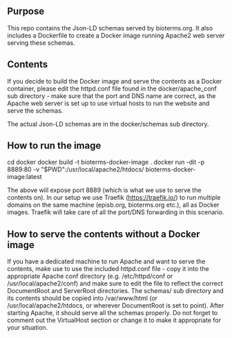 ## Purpose ##

This repo contains the Json-LD schemas served by bioterms.org. It also includes a Dockerfile to create a Docker image running Apache2 web server serving these schemas.


## Contents ##

If you decide to build the Docker image and serve the contents as a Docker container, please edit the httpd.conf file found in the docker/apache_conf sub directory - make sure that the port and DNS name are correct, as the Apache web server is set up to use virtual hosts to run the website and serve the schemas.

The actual Json-LD schemas are in the docker/schemas sub directory.

## How to run the image ##

cd docker
docker build -t bioterms-docker-image .
docker run -dit -p 8889:80 -v "$PWD":/usr/local/apache2/htdocs/ bioterms-docker-image:latest

The above will expose port 8889 (which is what we use to serve the contents on). In our setup we use Traefik (https://traefik.io/) to run multiple domains on the same machine (episb.org, bioterms.org etc.), all as Docker images. Traefik will take care of all the port/DNS forwarding in this scenario.

## How to serve the contents without a Docker image ##

If you have a dedicated machine to run Apache and want to serve the contents, make use to use the included httpd.conf file - copy it into the appropriate Apache conf directory (e.g. /etc/httpd/conf or /usr/local/apache2/conf) and make sure to edit the file to reflect the correct DocumentRoot and ServerRoot directories. The schemas/ sub directory and its contents should be copied into /var/www/html (or /usr/local/apache2/htdocs, or wherever DocumentRoot is set to point). After starting Apache, it should serve all the schemas properly. Do not forget to comment out the VirtualHost section or change it to make it appropriate for your situation.

